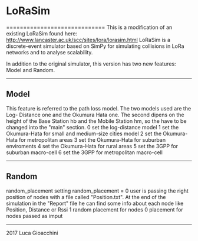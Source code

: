# LoRaSim
=============================
This is a modification of an existing LoRaSim found here:
http://www.lancaster.ac.uk/scc/sites/lora/lorasim.html
LoRaSim is a discrete-event simulator based on SimPy for simulating collisions in LoRa networks and to analyse scalability.

In addition to the original simulator, this version has two new features: Model and Random.

-----------------------------
Model
-----------------------------
This feature is referred to the path loss model. The two models used are the Log-
        Distance one and the Okumura Hata one. The second dipens on the height of 
        the Base Station hb and the Mobile Station hm, so the have to be changed into
        the "main" section.
        0 	set the log-distance model
        1 	set the Okumura-Hata for small and medium-size cities model
        2 	set the Okumura-Hata for metropolitan areas
        3 	set the Okumura-Hata for suburban enviroments
        4 	set the Okumura-Hata for rural areas
        5 	set the 3GPP for suburban macro-cell
        6 	set the 3GPP for metropolitan macro-cell
        
-----------------------------
Random
-----------------------------
random_placement
    	setting random_placement = 0 user is passing the right position of nodes with
    	a file called "Position.txt". At the end of the simulation in the "Report" 
    	file he can find some info about each node like Position, Distance or Rssi
    	1 	random placement for nodes
    	0 	placement for nodes passed as imput

-----------------------------
2017 Luca Gioacchini
